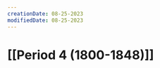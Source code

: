 ```yaml
---
creationDate: 08-25-2023
modifiedDate: 08-25-2023
---
```

# <span id="c"><a>[[Period 4 (1800-1848)]]</a></span>

